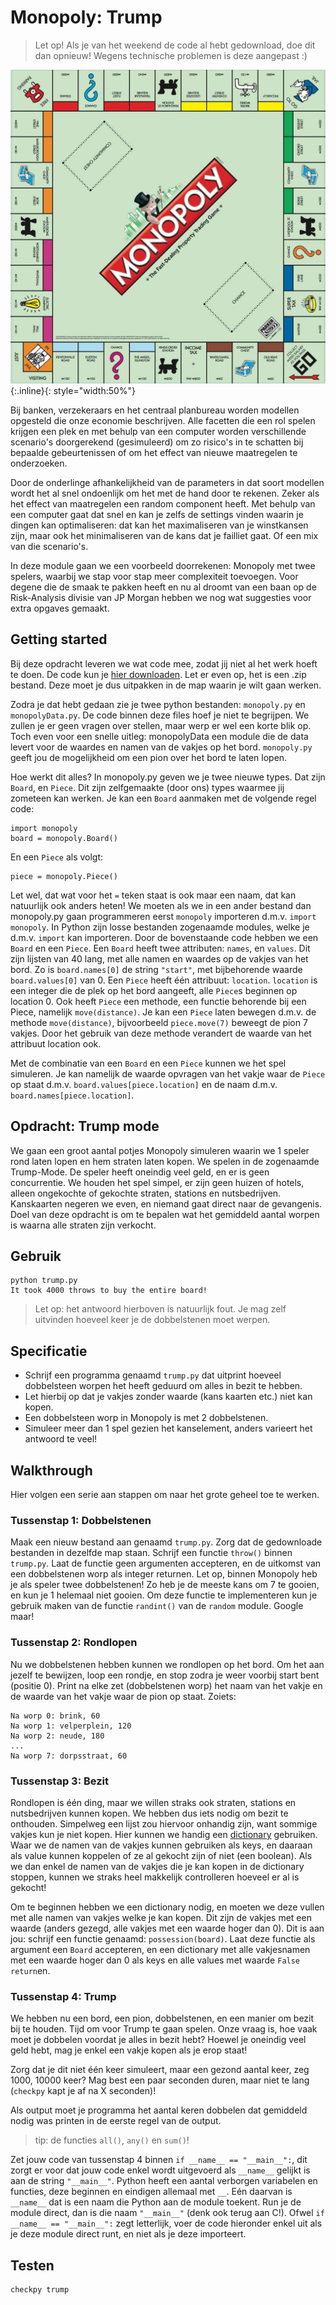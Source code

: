 # Monopoly: Trump

> Let op! Als je van het weekend de code al hebt gedownload, doe dit dan opnieuw! Wegens technische problemen is deze aangepast :)

![](MonopolyBordInternationaal.jpg){:.inline}{: style="width:50%"}

Bij banken, verzekeraars en het centraal planbureau worden modellen opgesteld die
onze economie beschrijven. Alle facetten die een rol spelen krijgen een plek en met
behulp van een computer worden verschillende scenario's doorgerekend (gesimuleerd)
om zo risico's in te schatten bij bepaalde gebeurtenissen of om het effect van
nieuwe maatregelen te onderzoeken.

Door de onderlinge afhankelijkheid van de parameters in dat soort modellen wordt het
al snel ondoenlijk om het met de hand door te rekenen. Zeker als het effect van
maatregelen een random component heeft. Met behulp van een computer gaat dat snel en
kan je zelfs de settings vinden waarin je dingen kan optimaliseren: dat kan het
maximaliseren van je winstkansen zijn, maar ook het minimaliseren van de kans dat
je failliet gaat. Of een mix van die scenario's.

In deze module gaan we een voorbeeld doorrekenen: Monopoly met twee spelers,
waarbij we stap voor stap meer complexiteit toevoegen. Voor degene die de smaak te
pakken heeft en nu al droomt van een baan op de Risk-Analysis divisie van JP Morgan
hebben we nog wat suggesties voor extra opgaves gemaakt.

## Getting started

Bij deze opdracht leveren we wat code mee, zodat jij niet al het werk hoeft te doen. De code kun je [hier downloaden](https://github.com/Jelleas/monopoly/archive/master.zip).
Let er even op, het is een .zip bestand. Deze moet je dus uitpakken in de map waarin je wilt gaan werken.

Zodra je dat hebt gedaan zie je twee python bestanden: `monopoly.py` en `monopolyData.py`. De code binnen deze files hoef je niet te begrijpen. We zullen je er geen vragen over stellen, maar werp er wel een korte blik op.
Toch even voor een snelle uitleg: monopolyData een module die de data levert voor de
waardes en namen van de vakjes op het bord. `monopoly.py` geeft jou de mogelijkheid om een pion over het bord te laten lopen.

Hoe werkt dit alles? In monopoly.py geven we je twee nieuwe types. Dat zijn `Board`, en `Piece`. Dit zijn zelfgemaakte (door ons) types waarmee jij zometeen kan werken.
Je kan een `Board` aanmaken met de volgende regel code:

	import monopoly
	board = monopoly.Board()

En een `Piece` als volgt:

	piece = monopoly.Piece()

Let wel, dat wat voor het `=` teken staat is ook maar een naam, dat kan natuurlijk ook anders heten! We moeten als we in een ander bestand dan monopoly.py gaan
programmeren eerst `monopoly` importeren d.m.v. `import monopoly`. In Python zijn losse bestanden zogenaamde modules, welke je d.m.v. `import` kan importeren.
Door de bovenstaande code hebben we een `Board` en een `Piece`. Een `Board` heeft twee attributen: `names`, en `values`. Dit zijn lijsten van 40 lang, met alle
namen en waardes op de vakjes van het bord. Zo is `board.names[0]` de string `"start"`, met bijbehorende waarde `board.values[0]` van 0. Een `Piece` heeft één
attribuut: `location`. `location` is een integer die de plek op het bord aangeeft, alle `Piece`s beginnen op location 0. Ook heeft `Piece` een methode, een functie
behorende bij een Piece, namelijk `move(distance)`. Je kan een `Piece` laten bewegen d.m.v. de methode `move(distance)`, bijvoorbeeld `piece.move(7)` beweegt
de pion 7 vakjes. Door het gebruik van deze methode verandert de waarde van het attribuut location ook.

Met de combinatie van een `Board` en een `Piece` kunnen we het spel simuleren. Je kan namelijk de waarde opvragen van het vakje waar de `Piece` op staat d.m.v.
`board.values[piece.location]` en de naam d.m.v. `board.names[piece.location]`.

## Opdracht: Trump mode

We gaan een groot aantal potjes Monopoly simuleren waarin we 1 speler rond laten lopen en hem
straten laten kopen. We spelen in de zogenaamde Trump-Mode. De speler heeft oneindig veel geld,
en er is geen concurrentie. We houden het spel simpel, er zijn geen huizen of hotels, alleen ongekochte of gekochte straten, stations en nutsbedrijven.
Kanskaarten negeren we even, en niemand gaat direct naar de gevangenis.
Doel van deze opdracht is om te bepalen wat het gemiddeld aantal worpen is waarna alle straten
zijn verkocht.

## Gebruik

	python trump.py
	It took 4000 throws to buy the entire board!

> Let op: het antwoord hierboven is natuurlijk fout. Je mag zelf uitvinden hoeveel keer je de dobbelstenen moet werpen.

## Specificatie
* Schrijf een programma genaamd `trump.py` dat uitprint hoeveel dobbelsteen worpen het heeft geduurd om alles in bezit te hebben.
* Let hierbij op dat je vakjes zonder waarde (kans kaarten etc.) niet kan kopen.
* Een dobbelsteen worp in Monopoly is met 2 dobbelstenen.
* Simuleer meer dan 1 spel gezien het kanselement, anders varieert het antwoord te veel!

## Walkthrough
Hier volgen een serie aan stappen om naar het grote geheel toe te werken.

### Tussenstap 1: Dobbelstenen

Maak een nieuw bestand aan genaamd
`trump.py`. Zorg dat de gedownloade bestanden in dezelfde map staan.
Schrijf een functie `throw()` binnen `trump.py`. Laat de functie geen argumenten accepteren, en de uitkomst van een dobbelstenen worp als integer
returnen. Let op, binnen Monopoly heb je als speler twee dobbelstenen! Zo heb je de meeste
kans om 7 te gooien, en kun je 1 helemaal niet gooien. Om deze functie te implementeren kun je
gebruik maken van de functie `randint()` van de `random` module. Google maar!


### Tussenstap 2: Rondlopen

Nu we dobbelstenen hebben kunnen we rondlopen op het bord. Om het aan jezelf te bewijzen, loop een rondje,
en stop zodra je weer voorbij start bent (positie 0). Print na elke zet (dobbelstenen worp) het naam van het vakje
en de waarde van het vakje waar de pion op staat. Zoiets:

	Na worp 0: brink, 60
	Na worp 1: velperplein, 120
	Na worp 2: neude, 180
	...
	Na worp 7: dorpsstraat, 60


### Tussenstap 3: Bezit

Rondlopen is één ding, maar we willen straks ook straten, stations en nutsbedrijven kunnen kopen. We hebben dus iets
nodig om bezit te onthouden. Simpelweg een lijst zou hiervoor onhandig zijn, want sommige vakjes kun je niet kopen.
Hier kunnen we handig een [dictionary](/theory/dict) gebruiken. Waar we de namen van de vakjes kunnen gebruiken als keys, en daaraan
als value kunnen koppelen of ze al gekocht zijn of niet (een boolean). Als we dan enkel de namen van de vakjes die je
kan kopen in de dictionary stoppen, kunnen we straks heel makkelijk controlleren hoeveel er al is gekocht!

Om te beginnen hebben we een dictionary nodig, en moeten we deze vullen met alle namen van vakjes welke je kan kopen.
Dit zijn de vakjes met een waarde (anders gezegd, alle vakjes met een waarde hoger dan 0). Dit is aan jou: schrijf een
functie genaamd: `possession(board)`. Laat deze functie als argument een `Board` accepteren, en een
dictionary met alle vakjesnamen met een waarde hoger dan 0 als keys en alle values met waarde `False` `return`en.


### Tussenstap 4: Trump

We hebben nu een bord, een pion, dobbelstenen, en een manier om bezit bij te houden. Tijd om voor Trump te gaan spelen.
Onze vraag is, hoe vaak moet je dobbelen voordat je alles in bezit hebt? Hoewel je oneindig veel geld hebt, mag je enkel een vakje kopen als je erop staat!

Zorg dat je dit niet één keer simuleert, maar een gezond aantal keer, zeg 1000, 10000 keer? Mag best een paar seconden
duren, maar niet te lang (`checkpy` kapt je af na X seconden)!

Als output moet je programma het aantal keren dobbelen dat gemiddeld nodig was printen in de eerste regel van de output.

> tip: de functies `all()`, `any()` en `sum()`!

Zet jouw code van tussenstap 4 binnen `if __name__ == "__main__":`, dit zorgt er voor dat jouw code enkel wordt uitgevoerd als `__name__`
gelijkt is aan de string `"__main__"`. Python heeft een aantal verborgen variabelen en functies, deze beginnen en
eindigen allemaal met `__`. Eén daarvan is `__name__` dat is een naam die Python aan de module toekent. Run je de module
direct, dan is die naam `"__main__"` (denk ook terug aan C!). Ofwel `if __name__ == "__main__":` zegt letterlijk, voer de
code hieronder enkel uit als je deze module direct runt, en niet als je deze importeert.

## Testen

	checkpy trump
